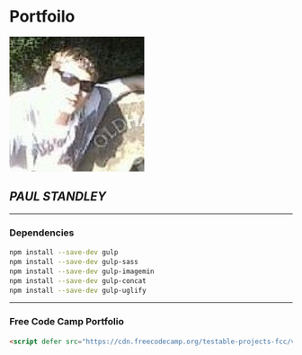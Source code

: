# Portfoilo

![Profile Pick](src/img/profile-1.png)

## _**PAUL STANDLEY**_

---

### Dependencies

```BASH
npm install --save-dev gulp
npm install --save-dev gulp-sass
npm install --save-dev gulp-imagemin
npm install --save-dev gulp-concat
npm install --save-dev gulp-uglify
```

---

### Free Code Camp Portfolio

```HTML
<script defer src="https://cdn.freecodecamp.org/testable-projects-fcc/v1/bundle.js"></script>
```